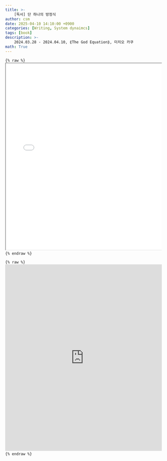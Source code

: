 ```yaml
---
title: >-
    [독서] 단 하나의 방정식
author: csm
date: 2025-04-10 14:10:00 +0900
categories: [Writing, System dynaimcs]
tags: [book]
description: >-
    2024.03.28 - 2024.04.10, ⟪The God Equation⟫, 미치오 카쿠
math: True
---
```


<pre><code>{% raw %} <iframe src="/assets/files/sample.pdf" width="100%" height="600px"> 이 브라우저는 PDF를 표시할 수 없습니다. <a href="assets/pdf/thegotequation.pdf">여기에서 PDF를 다운로드하세요.</a> </iframe> {% endraw %}</code></pre>

<pre><code>{% raw %} <iframe src="https://docs.google.com/gview?url=https://choisunmi00.github.io/assets/pdf/thegotequation.pdf&embedded=true" style="width:100%; height:600px;" frameborder="0"> </iframe> {% endraw %}</code></pre>
